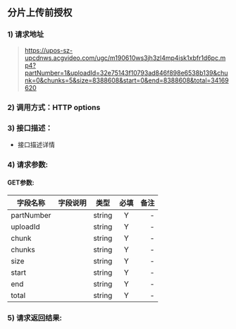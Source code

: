 

## 分片上传前授权

### 1) 请求地址

>https://upos-sz-upcdnws.acgvideo.com/ugc/m190610ws3jh3zl4mp4isk1xbfr1d6pc.mp4?partNumber=1&uploadId=32e75143f10793ad846f898e6538b139&chunk=0&chunks=5&size=8388608&start=0&end=8388608&total=34169620

### 2) 调用方式：HTTP options

### 3) 接口描述：

* 接口描述详情

### 4) 请求参数:

#### GET参数:
|字段名称       |字段说明         |类型            |必填            |备注     |
| -------------|:--------------:|:--------------:|:--------------:| ------:|
|partNumber||string|Y|-|
|uploadId||string|Y|-|
|chunk||string|Y|-|
|chunks||string|Y|-|
|size||string|Y|-|
|start||string|Y|-|
|end||string|Y|-|
|total||string|Y|-|



### 5) 请求返回结果:

```

```



